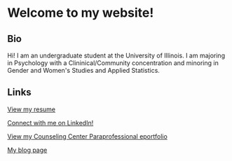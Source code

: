 # Welcome to my website!

## Bio
Hi! I am an undergraduate student at the University of Illinois. I am majoring in Psychology with a Clininical/Community concentration and minoring in Gender and Women's Studies and Applied Statistics. 

## Links
[View my resume](Resume_for_GitHub.pdf)

[Connect with me on LinkedIn!](https://www.linkedin.com/in/allison-wyland-6381921a4?lipi=urn%3Ali%3Apage%3Ad_flagship3_profile_view_base_contact_details%3B3v9QAjO7RG%2BFWgGx%2BF6U%2Bg%3D%3D)

[View my Counseling Center Paraprofessional eportfolio](https://illinois.digication.com/copy-of-ccp-eportfolio/home)

[My blog page](rmd-test-page.html)
